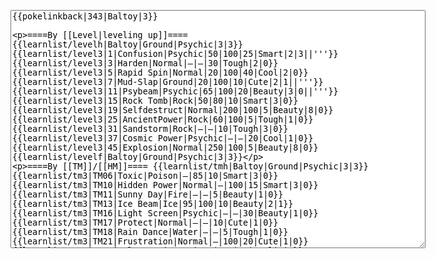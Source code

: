</p><textarea readonly="" accesskey="," id="wpTextbox1" cols="80" rows="25" style="" class="mw-editfont-monospace" lang="en" dir="ltr" name="wpTextbox1">{{pokelinkback|343|Baltoy|3}}

====By [[Level|leveling up]]====
{{learnlist/levelh|Baltoy|Ground|Psychic|3|3}}
{{learnlist/level3|1|Confusion|Psychic|50|100|25|Smart|2|3||'''}}
{{learnlist/level3|3|Harden|Normal|—|—|30|Tough|2|0}}
{{learnlist/level3|5|Rapid Spin|Normal|20|100|40|Cool|2|0}}
{{learnlist/level3|7|Mud-Slap|Ground|20|100|10|Cute|2|1||'''}}
{{learnlist/level3|11|Psybeam|Psychic|65|100|20|Beauty|3|0||'''}}
{{learnlist/level3|15|Rock Tomb|Rock|50|80|10|Smart|3|0}}
{{learnlist/level3|19|Selfdestruct|Normal|200|100|5|Beauty|8|0}}
{{learnlist/level3|25|AncientPower|Rock|60|100|5|Tough|1|0}}
{{learnlist/level3|31|Sandstorm|Rock|—|—|10|Tough|3|0}}
{{learnlist/level3|37|Cosmic Power|Psychic|—|—|20|Cool|1|0}}
{{learnlist/level3|45|Explosion|Normal|250|100|5|Beauty|8|0}}
{{learnlist/levelf|Baltoy|Ground|Psychic|3|3}}

====By [[TM]]/[[HM]]====
{{learnlist/tmh|Baltoy|Ground|Psychic|3|3}}
{{learnlist/tm3|TM06|Toxic|Poison|—|85|10|Smart|3|0}}
{{learnlist/tm3|TM10|Hidden Power|Normal|—|100|15|Smart|3|0}}
{{learnlist/tm3|TM11|Sunny Day|Fire|—|—|5|Beauty|1|0}}
{{learnlist/tm3|TM13|Ice Beam|Ice|95|100|10|Beauty|2|1}}
{{learnlist/tm3|TM16|Light Screen|Psychic|—|—|30|Beauty|1|0}}
{{learnlist/tm3|TM17|Protect|Normal|—|—|10|Cute|1|0}}
{{learnlist/tm3|TM18|Rain Dance|Water|—|—|5|Tough|1|0}}
{{learnlist/tm3|TM21|Frustration|Normal|—|100|20|Cute|1|0}}
{{learnlist/tm3|TM22|SolarBeam|Grass|120|100|10|Cool|4|0}}
{{learnlist/tm3|TM26|Earthquake|Ground|100|100|10|Tough|1|3||'''}}
{{learnlist/tm3|TM27|Return|Normal|—|100|20|Cute|1|0}}
{{learnlist/tm3|TM28|Dig|Ground|60|100|10|Smart|1|0||'''}}
{{learnlist/tm3|TM29|Psychic|Psychic|90|100|10|Smart|1|3||'''}}
{{learnlist/tm3|TM30|Shadow Ball|Ghost|80|100|15|Smart|3|0}}
{{learnlist/tm3|TM32|Double Team|Normal|—|—|15|Cool|2|0}}
{{learnlist/tm3|TM33|Reflect|Psychic|—|—|20|Smart|1|0}}
{{learnlist/tm3|TM37|Sandstorm|Rock|—|—|10|Tough|3|0}}
{{learnlist/tm3|TM39|Rock Tomb|Rock|50|80|10|Smart|3|0}}
{{learnlist/tm3|TM42|Facade|Normal|70|100|20|Cute|2|0}}
{{learnlist/tm3|TM43|Secret Power|Normal|70|100|20|Smart|1|0}}
{{learnlist/tm3|TM44|Rest|Psychic|—|—|10|Cute|2|0}}
{{learnlist/tm3|TM48|Skill Swap|Psychic|—|—|10|Smart|1|0}}
{{learnlist/tm3|HM05|Flash|Normal|—|70|20|Beauty|3|0}}
{{learnlist/tmf|Baltoy|Ground|Psychic|3|3}}

====By {{pkmn|breeding}}====
{{learnlist/breedh|Baltoy|Ground|Psychic|3|3}}
{{learnlist/breed3null}}
{{learnlist/breedf|Baltoy|Ground|Psychic|3|3}}

====By [[Move Tutor|tutoring]]====
{{learnlist/tutorh|Baltoy|Ground|Psychic|3|3}}
{{learnlist/tutor3|Double-Edge|Normal|120|100|15|Tough|6|0|||yes|yes|yes}}
{{learnlist/tutor3|Dream Eater|Psychic|100|100|15|Smart|2|2||'''|yes|yes|yes}}
{{learnlist/tutor3|Endure|Normal|—|—|10|Tough|2|0|||no|yes|no}}
{{learnlist/tutor3|Explosion|Normal|250|100|5|Beauty|8|0|||yes|yes|no}}
{{learnlist/tutor3|Mimic|Normal|—|—|10|Cute|1|0|||yes|yes|yes}}
{{learnlist/tutor3|Mud-Slap|Ground|20|100|10|Cute|2|1||'''|no|yes|no}}
{{learnlist/tutor3|Psych Up|Normal|—|—|10|Smart|2|0|||no|yes|no}}
{{learnlist/tutor3|Rock Slide|Rock|75|90|10|Tough|1|3|||yes|yes|no}}
{{learnlist/tutor3|Selfdestruct|Normal|200|100|5|Beauty|8|0|||no|no|yes}}
{{learnlist/tutor3|Sleep Talk|Normal|—|—|10|Cute|3|0|||no|yes|no}}
{{learnlist/tutor3|Snore|Normal|40|100|15|Cute|4|0|||no|yes|no}}
{{learnlist/tutor3|Substitute|Normal|—|—|10|Smart|2|0|||yes|yes|yes}}
{{learnlist/tutor3|Swagger|Normal|—|90|15|Cute|2|0|||no|yes|yes}}
{{learnlist/tutorf|Baltoy|Ground|Psychic|3|3}}

====Special moves====
{{Shadow moves|343|17|Shadow Blitz|Shadow Mist|--|--|Refresh|Normal|Rock Tomb|Rock|Mud-Slap|Ground|Psybeam|Psychic|XD|Ground|Psychic}}

[[it:Baltoy/Mosse apprese in terza generazione]]
[[zh:天秤偶/第三世代招式表]]
